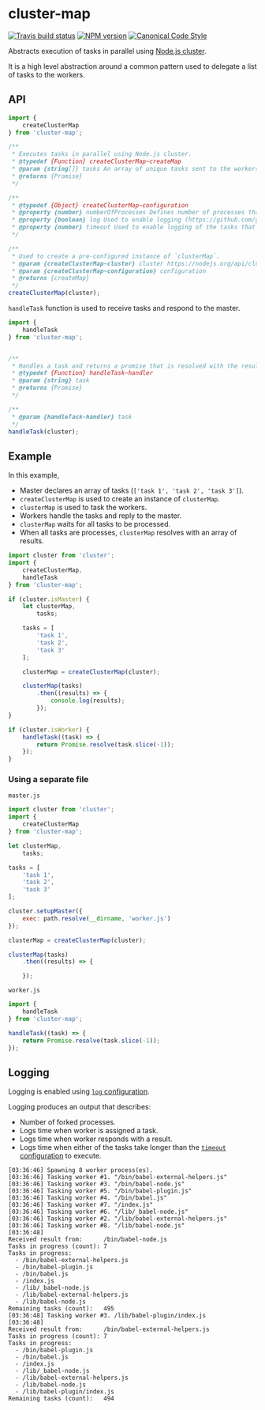 # cluster-map

[![Travis build status](http://img.shields.io/travis/gajus/cluster-map/master.svg?style=flat-square)](https://travis-ci.org/gajus/cluster-map)
[![NPM version](http://img.shields.io/npm/v/cluster-map.svg?style=flat-square)](https://www.npmjs.com/package/cluster-map)
[![Canonical Code Style](https://img.shields.io/badge/code%20style-canonical-blue.svg?style=flat-square)](https://github.com/gajus/canonical)

Abstracts execution of tasks in parallel using [Node.js cluster](https://nodejs.org/api/cluster.html).

It is a high level abstraction around a common pattern used to delegate a list of tasks to the workers.

## API

```js
import {
    createClusterMap
} from 'cluster-map';

/**
 * Executes tasks in parallel using Node.js cluster.
 * @typedef {Function} createClusterMap~createMap
 * @param {string[]} tasks An array of unique tasks sent to the workers.
 * @returns {Promise}
 */

/**
 * @typedef {Object} createClusterMap~configuration
 * @property {number} numberOfProcesses Defines number of processes that will be forked (default: number of OS CPUs as determined using https://nodejs.org/api/os.html#os_os_cpus).
 * @property {boolean} log Used to enable logging (https://github.com/gajus/cluster-map#logging) (default: false).
 * @property {number} timeout Used to enable logging of the tasks that take longer than the specified time (in milliseconds) (default: 5000).
 */

/**
 * Used to create a pre-configured instance of `clusterMap`.
 * @param {createClusterMap~cluster} cluster https://nodejs.org/api/cluster.html
 * @param {createClusterMap~configuration} configuration
 * @returns {createMap}
 */
createClusterMap(cluster);
```

`handleTask` function is used to receive tasks and respond to the master.

```js
import {
    handleTask
} from 'cluster-map';


/**
 * Handles a task and returns a promise that is resolved with the result of the task.
 * @typedef {Function} handleTask~handler
 * @param {string} task
 * @returns {Promise}
 */

/**
 * @param {handleTask~handler} task
 */
handleTask(cluster);
```

## Example

In this example,

* Master declares an array of tasks (`['task 1', 'task 2', 'task 3']`).
* `createClusterMap` is used to create an instance of `clusterMap`.
* `clusterMap` is used to task the workers.
* Workers handle the tasks and reply to the master.
* `clusterMap` waits for all tasks to be processed.
* When all tasks are processes, `clusterMap` resolves with an array of results.

```js
import cluster from 'cluster';
import {
    createClusterMap,
    handleTask
} from 'cluster-map';

if (cluster.isMaster) {
    let clusterMap,
        tasks;

    tasks = [
        'task 1',
        'task 2',
        'task 3'
    ];

    clusterMap = createClusterMap(cluster);

    clusterMap(tasks)
        .then((results) => {
            console.log(results);
        });
}

if (cluster.isWorker) {
    handleTask((task) => {
        return Promise.resolve(task.slice(-1));
    });
}
```

### Using a separate file

`master.js`

```js
import cluster from 'cluster';
import {
    createClusterMap
} from 'cluster-map';

let clusterMap,
    tasks;

tasks = [
    'task 1',
    'task 2',
    'task 3'
];

cluster.setupMaster({
    exec: path.resolve(__dirname, 'worker.js')
});

clusterMap = createClusterMap(cluster);

clusterMap(tasks)
    .then((results) => {

    });
```

`worker.js`

```js
import {
    handleTask
} from 'cluster-map';

handleTask((task) => {
    return Promise.resolve(task.slice(-1));
});
```

## Logging

Logging is enabled using [`log` configuration](https://github.com/gajus/cluster-map#api).

Logging produces an output that describes:

* Number of forked processes.
* Logs time when worker is assigned a task.
* Logs time when worker responds with a result.
* Logs time when either of the tasks take longer than the [`timeout` configuration](https://github.com/gajus/cluster-map#api) to execute.

```
[03:36:46] Spawning 8 worker process(es).
[03:36:46] Tasking worker #1. "/bin/babel-external-helpers.js"
[03:36:46] Tasking worker #3. "/bin/babel-node.js"
[03:36:46] Tasking worker #5. "/bin/babel-plugin.js"
[03:36:46] Tasking worker #4. "/bin/babel.js"
[03:36:46] Tasking worker #7. "/index.js"
[03:36:46] Tasking worker #6. "/lib/_babel-node.js"
[03:36:46] Tasking worker #2. "/lib/babel-external-helpers.js"
[03:36:46] Tasking worker #8. "/lib/babel-node.js"
[03:36:48]
Received result from:      /bin/babel-node.js
Tasks in progress (count): 7
Tasks in progress:
  - /bin/babel-external-helpers.js
  - /bin/babel-plugin.js
  - /bin/babel.js
  - /index.js
  - /lib/_babel-node.js
  - /lib/babel-external-helpers.js
  - /lib/babel-node.js
Remaining tasks (count):   495
[03:36:48] Tasking worker #3. /lib/babel-plugin/index.js
[03:36:48]
Received result from:      /bin/babel-external-helpers.js
Tasks in progress (count): 7
Tasks in progress:
  - /bin/babel-plugin.js
  - /bin/babel.js
  - /index.js
  - /lib/_babel-node.js
  - /lib/babel-external-helpers.js
  - /lib/babel-node.js
  - /lib/babel-plugin/index.js
Remaining tasks (count):   494
```
